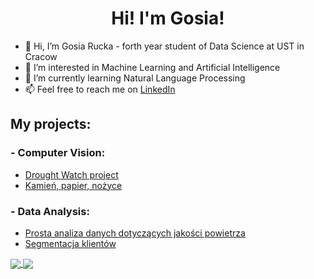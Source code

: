 <h1 align="center"> Hi! I'm Gosia!</h1>

- 👋 Hi, I’m Gosia Rucka - forth year student of Data Science at UST in Cracow
- 👀 I’m interested in Machine Learning and Artificial Intelligence
- 🌱 I’m currently learning Natural Language Processing 
- 📫 Feel free to reach me on [LinkedIn](https://www.linkedin.com/in/malgorzata-rucka/) 

## My projects:
### - Computer Vision:
- [Drought Watch project](https://github.com/MRucka/Drought-Watch)
- [Kamień, papier, nożyce](https://github.com/MRucka/Kamien-papier-nozyce/blob/main/Papier_kamie%C5%84_no%C5%BCyce.ipynb)
### - Data Analysis:
- [Prosta analiza danych dotyczących jakości powietrza](https://github.com/MRucka/Prosta_analiza_danych/blob/main/Prosta%20analiza%20danych%20Ma%C5%82gorzata%20Rucka.ipynb)
- [Segmentacja klientów](https://github.com/MRucka/AkcjaSegmentacja/blob/main/Akcja%20Segmentacja.ipynb)


<a href="https://github.com/anuraghazra/github-readme-stats">
  <img align="center" src="https://github-readme-stats.vercel.app/api?username=MRucka&theme=material-palenight" />
</a>
<a href="https://github.com/anuraghazra/convoychat">
  <img align="center" src="https://github-readme-stats.vercel.app/api/top-langs/?username=MRucka&theme=material-palenight" />
</a>

<!---
MRucka/MRucka is a ✨ special ✨ repository because its `README.md` (this file) appears on your GitHub profile.
You can click the Preview link to take a look at your changes.
--->
